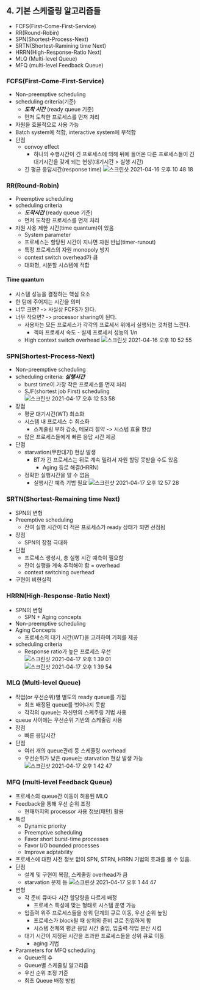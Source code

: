 ## 4. 기본 스케줄링 알고리즘들
- FCFS(First-Come-First-Service)
- RR(Round-Robin)
- SPN(Shortest-Process-Next)
- SRTN(Shortest-Ramining time Next)
- HRRN(High-Response-Ratio Next)
- MLQ (Multi-level Queue)
- MFQ (multi-level Feedback Queue)

### FCFS(First-Come-First-Service)
- Non-preemptive scheduling
- scheduling criteria(기준)
  - ***도착 시간*** (ready queue 기준) 
  - 먼저 도착한 프로세스를 먼저 처리
- 자원을 효율적으로 사용 가능
- Batch system에 적합, interactive system에 부적함
- 단점
  - convoy effect
    - 하나의 수행시간이 긴 프로세스에 의해 뒤에 들어온 다른 프로세스들이 긴 대기시간을 갖게 되는 현상(대기시간 > 실행 시간)
  - 긴 평균 응답시간(response time)
![스크린샷 2021-04-16 오후 10 48 18](https://user-images.githubusercontent.com/70195733/115033847-da3cc280-9f05-11eb-9797-1210027d1316.png)
### RR(Round-Robin)
- Preemptive scheduling
- scheduling criteria
  - ***도착시간*** (ready queue 기준)
  - 먼저 도착한 프로세스를 먼저 처리
- 자원 사용 제한 시간(time quantum)이 있음
  - System parameter
  - 프로세스는 할당된 시간이 지나면 자원 반납(timer-runout)
  - 특정 프로세스의 자원 monopoly 방지
  - context switch overhead가 큼
  - 대화형, 시분할 시스템에 적합
#### Time quantum
- 시스템 성능을 결정하는 핵심 요소
- 한 텀에 주어지는 시간을 의미
- 너무 크면? -> 사실상 FCFS가 된다.
- 너무 작으면? -> processor sharing이 된다.
  - 사용자는 모든 프로세스가 각각의 프로세서 위에서 실행되는 것처럼 느낀다.
    - 첵마 프로세서 속도 - 실제 프로세서 성능의 1/n
  - High context switch overhead
![스크린샷 2021-04-16 오후 10 52 55](https://user-images.githubusercontent.com/70195733/115034468-8088c800-9f06-11eb-99a9-0036823df881.png)
### SPN(Shortest-Process-Next)
- Non-preemptive scheduling
- scheduling criteria: ***실행시간***
  - burst time이 가장 작은 프로세스를 먼저 처리
  - SJF(shortest job First) scheduling
  ![스크린샷 2021-04-17 오후 12 53 58](https://user-images.githubusercontent.com/70195733/115101050-114dbb00-9f7c-11eb-8bf2-184eedf22926.png)
- 장점
  - 평균 대기시간(WT) 최소화
  - 시스템 내 프로세스 수 최소화
    - 스케줄링 부하 감소, 메모리 절약 -> 시스템 효율 향상
  - 많은 프로세스들에게 빠른 응답 시간 제공
- 단점
  - starvation(무한대기) 현상 발생
    - BT가 긴 프로세스는 뒤로 계속 밀려서 자원 할당 못받을 수도 있음
      - Aging 등로 해결(HRRN)
  - 정확한 실행시간을 알 수 없음
    - 실행시간 예측 기법 필요
![스크린샷 2021-04-17 오후 12 57 28](https://user-images.githubusercontent.com/70195733/115101102-7c978d00-9f7c-11eb-9cd0-3adf27054f3d.png)
### SRTN(Shortest-Remaining time Next)
- SPN의 변형
- Preemptive scheduling
  - 잔여 실행 시간이 더 적은 프로세스가 ready 상태가 되면 선점됨
- 장점
  - SPN의 장점 극대화
- 단점
  - 프로세스 생성시, 총 실행 시간 예측이 필요함
  - 잔여 실행을 계속 추적해야 함 = overhead
  - context switching overhead
- 구현이 비현실적
### HRRN(High-Response-Ratio Next)
- SPN의 변형
  - SPN + Aging concepts
- Non-preemptive scheduling
- Aging Concepts
  - 프로세스의 대기 시간(WT)을 고려하여 기회를 제공
- scheduling criteria
  - Response ratio가 높은 프로세스 우선
![스크린샷 2021-04-17 오후 1 39 01](https://user-images.githubusercontent.com/70195733/115101846-54ab2800-9f82-11eb-94dc-75ac577618a8.png)
![스크린샷 2021-04-17 오후 1 39 54](https://user-images.githubusercontent.com/70195733/115101878-7e644f00-9f82-11eb-920b-a5c935242fe3.png)
### MLQ (Multi-level Queue)
- 작업(or 우선순위)별 별도의 ready queue를 가짐
  - 최초 배정된 queue를 벗어나지 못함
  - 각각의 queue는 자신만의 스케주링 기법 사용
- queue 사이에는 우선순위 기반의 스케줄링 사용
- 장점
  - 빠른 응답시간
- 단점
  - 여러 개의 queue관리 등 스케줄링 overhead
  - 우선순위가 낮은 queue는 starvation 현상 발생 가능
![스크린샷 2021-04-17 오후 1 42 47](https://user-images.githubusercontent.com/70195733/115101934-d602ba80-9f82-11eb-84e7-7be8bf753b30.png)
### MFQ (multi-level Feedback Queue)
- 프로세스의 queue간 이동이 허용된 MLQ
- Feedback을 통해 우선 순위 조정
  - 현재까지의 processor 사용 정보(패턴) 활용
- 특성
  - Dynamic priority
  - Preemptive scheduling
  - Favor short burst-time processes
  - Favor I/O bounded processes
  - Improve adptability
- 프로세스에 대한 사전 정보 없이 SPN, STRN, HRRN 기법의 효과를 볼 수 있음.
- 단점
  - 설계 및 구현이 복잡, 스케줄링 overhead가 큼
  - starvation 문제 등
  ![스크린샷 2021-04-17 오후 1 44 47](https://user-images.githubusercontent.com/70195733/115102008-6640ff80-9f83-11eb-8f23-989bfc48ef39.png)
- 변형
  - 각 준비 큐마다 시간 할당량을 다르게 배정
    - 프로세스 특성에 맞는 형태로 시스템 운영 가능
  - 입출력 위주 프로세스들을 상위 단계의 큐로 이동, 우선 순위 높임
    - 프로세스가 block될 때 상위의 준비 큐로 진입하게 함
    - 시스템 전체의 평균 응답 시간 줄임, 입출력 작업 분산 시킴
  - 대기 시간이 지정된 시간을 초과한 프로세스들을 상위 큐로 이동
    - aging 기법
- Parameters for MFQ scheduling
  - Queue의 수
  - Queue별 스케줄링 알고리즘
  - 우선 순위 조정 기준
  - 최초 Queue 배정 방법